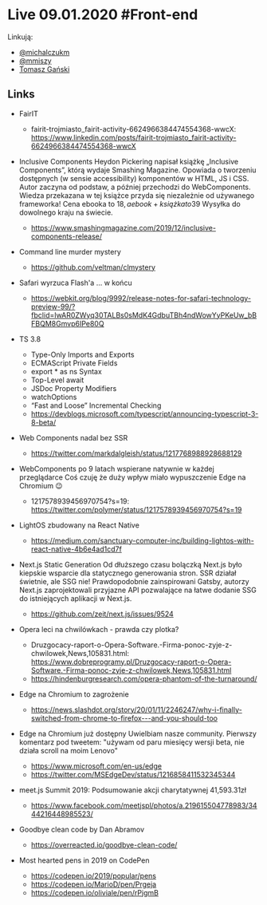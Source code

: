 # Live 09.01.2020 #Front-end

Linkują:
* [@michalczukm](https://twitter.com/michalczukm)
* [@mmiszy](https://twitter.com/mmiszy)
* [Tomasz Gański](https://www.linkedin.com/in/tomaszganski)

## Links

* FairIT
  * fairit-trojmiasto_fairit-activity-6624966384474554368-wwcX: https://www.linkedin.com/posts/fairit-trojmiasto_fairit-activity-6624966384474554368-wwcX
* Inclusive Components
  Heydon Pickering napisał książkę „Inclusive Components”, którą wydaje Smashing Magazine. Opowiada o tworzeniu dostępnych (w sensie accessibility) komponentów w HTML, JS i CSS. Autor zaczyna od podstaw, a później przechodzi do WebComponents. Wiedza przekazana w tej książce przyda się niezależnie od używanego frameworka!
Cena ebooka to $18, a ebook+książka to 39$ Wysyłka do dowolnego kraju na świecie.
  * https://www.smashingmagazine.com/2019/12/inclusive-components-release/
* Command line murder mystery
  * https://github.com/veltman/clmystery
* Safari wyrzuca Flash'a ... w końcu
  * https://webkit.org/blog/9992/release-notes-for-safari-technology-preview-99/?fbclid=IwAR0ZWyq30TALBs0sMdK4GdbuTBh4ndWowYyPKeUw_bBFBQM8Gmvp6IPe80Q
* TS 3.8
     - Type-Only Imports and Exports
   - ECMAScript Private Fields
   - export * as ns Syntax
   - Top-Level await
   - JSDoc Property Modifiers
   - watchOptions
   - “Fast and Loose” Incremental Checking
  * https://devblogs.microsoft.com/typescript/announcing-typescript-3-8-beta/
* Web Components nadal bez SSR
  * https://twitter.com/markdalgleish/status/1217768988928688129
* WebComponents po 9 latach wspierane natywnie w każdej przeglądarce
  Coś czuję że duży wpływ miało wypuszczenie Edge na Chromium 😉

  * 1217578939456970754?s=19: https://twitter.com/polymer/status/1217578939456970754?s=19
* LightOS zbudowany na React Native
  * https://medium.com/sanctuary-computer-inc/building-lightos-with-react-native-4b6e4ad1cd7f
* Next.js Static Generation
  Od dłuższego czasu bolączką Next.js było kiepskie wsparcie dla statycznego generowania stron. SSR działał świetnie, ale SSG nie! Prawdopodobnie zainspirowani Gatsby, autorzy Next.js zaprojektowali przyjazne API pozwalające na łatwe dodanie SSG do istniejących aplikacji w Next.js.

  * https://github.com/zeit/next.js/issues/9524
* Opera leci na chwilówkach - prawda czy plotka?
  * Druzgocacy-raport-o-Opera-Software.-Firma-ponoc-zyje-z-chwilowek,News,105831.html: https://www.dobreprogramy.pl/Druzgocacy-raport-o-Opera-Software.-Firma-ponoc-zyje-z-chwilowek,News,105831.html
  * https://hindenburgresearch.com/opera-phantom-of-the-turnaround/
* Edge na Chromium to zagrożenie
  * https://news.slashdot.org/story/20/01/11/2246247/why-i-finally-switched-from-chrome-to-firefox---and-you-should-too
* Edge na Chromium już dostępny
  Uwielbiam nasze community. Pierwszy komentarz pod tweetem: "używam od paru miesięcy wersji beta, nie działa scroll na moim Lenovo"

  * https://www.microsoft.com/en-us/edge
  * https://twitter.com/MSEdgeDev/status/1216858411532345344
* meet.js Summit 2019: Podsumowanie akcji charytatywnej
  41,593.31zł
  * https://www.facebook.com/meetjspl/photos/a.219615504778983/3444216448985523/
* Goodbye clean code by Dan Abramov
  * https://overreacted.io/goodbye-clean-code/
* Most hearted pens in 2019 on CodePen
  * https://codepen.io/2019/popular/pens
  * https://codepen.io/MarioD/pen/Prgeja
  * https://codepen.io/oliviale/pen/rPjgmB